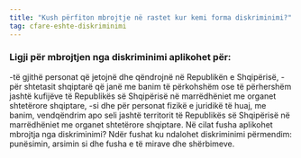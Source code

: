 ```yaml
---
title: "Kush përfiton mbrojtje në rastet kur kemi forma diskriminimi?"
tag: cfare-eshte-diskriminimi
---
```

### Ligji për mbrojtjen nga diskriminimi aplikohet për: 

-të gjithë personat që jetojnë dhe qëndrojnë në Republikën e Shqipërisë, 
-për shtetasit shqiptarë që janë me banim të përkohshëm ose të përhershëm jashtë kufijëve të Republikës së Shqipërisë në marrëdhëniet me organet shtetërore shqiptare, 
-si dhe për personat fizikë e juridikë të huaj, me banim, vendqëndrim apo seli jashtë territorit të Republikës së Shqipërisë në marrëdhëniet me organet shtetërore shqiptare. 
Në cilat fusha aplikohet mbrojtja nga diskriminimi?
Ndër fushat ku ndalohet diskriminimi përmendim: punësimin, arsimin si dhe fusha e të mirave dhe shërbimeve.


